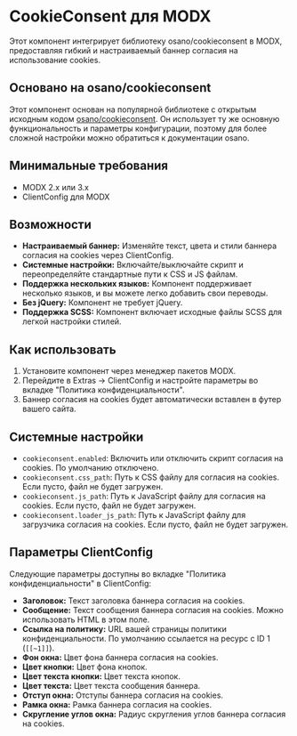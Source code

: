 # CookieConsent для MODX

Этот компонент интегрирует библиотеку osano/cookieconsent в MODX, предоставляя гибкий и настраиваемый баннер согласия на использование cookies.

## Основано на osano/cookieconsent

Этот компонент основан на популярной библиотеке с открытым исходным кодом [osano/cookieconsent](https://github.com/osano/cookieconsent/). Он использует ту же основную функциональность и параметры конфигурации, поэтому для более сложной настройки можно обратиться к документации osano.

## Минимальные требования

*   MODX 2.x или 3.x
*    ClientConfig для MODX

## Возможности

*   **Настраиваемый баннер:** Изменяйте текст, цвета и стили баннера согласия на cookies через ClientConfig.
*   **Системные настройки:** Включайте/выключайте скрипт и переопределяйте стандартные пути к CSS и JS файлам.
*   **Поддержка нескольких языков:** Компонент поддерживает несколько языков, и вы можете легко добавить свои переводы.
*   **Без jQuery:** Компонент не требует jQuery.
*   **Поддержка SCSS:** Компонент включает исходные файлы SCSS для легкой настройки стилей.

## Как использовать

1.  Установите компонент через менеджер пакетов MODX.
2.  Перейдите в Extras -> ClientConfig и настройте параметры во вкладке "Политика конфиденциальности".
3.  Баннер согласия на cookies будет автоматически вставлен в футер вашего сайта.

## Системные настройки

*   `cookieconsent.enabled`: Включить или отключить скрипт согласия на cookies. По умолчанию отключено.
*   `cookieconsent.css_path`: Путь к CSS файлу для согласия на cookies. Если пусто, файл не будет загружен.
*   `cookieconsent.js_path`: Путь к JavaScript файлу для согласия на cookies. Если пусто, файл не будет загружен.
*   `cookieconsent.loader_js_path`: Путь к JavaScript файлу для загрузчика согласия на cookies. Если пусто, файл не будет загружен.

## Параметры ClientConfig

Следующие параметры доступны во вкладке "Политика конфиденциальности" в ClientConfig:

*   **Заголовок:** Текст заголовка баннера согласия на cookies.
*   **Сообщение:** Текст сообщения баннера согласия на cookies. Можно использовать HTML в этом поле.
*   **Ссылка на политику:** URL вашей страницы политики конфиденциальности. По умолчанию ссылается на ресурс с ID 1 (`[[~1]]`).
*   **Фон окна:** Цвет фона баннера согласия на cookies.
*   **Цвет кнопки:** Цвет фона кнопок.
*   **Цвет текста кнопки:** Цвет текста кнопок.
*   **Цвет текста:** Цвет текста сообщения баннера.
*   **Отступ окна:** Отступы баннера согласия на cookies.
*   **Рамка окна:** Рамка баннера согласия на cookies.
*   **Скругление углов окна:** Радиус скругления углов баннера согласия на cookies.